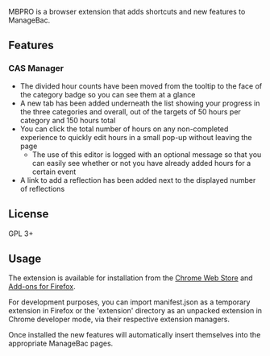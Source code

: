 MBPRO is a browser extension that adds shortcuts and new features to
ManageBac.

## Features

### CAS Manager

* The divided hour counts have been moved from the tooltip to the face
of the category badge so you can see them at a glance
* A new tab has been added underneath the list showing your progress in
the three categories and overall, out of the targets of 50 hours per
category and 150 hours total
* You can click the total number of hours on any non-completed
experience to quickly edit hours in a small pop-up without leaving the
page
  * The use of this editor is logged with an optional message so that
you can easily see whether or not you have already added hours for a
certain event
* A link to add a reflection has been added next to the displayed
number of reflections

## License

GPL 3+

## Usage

The extension is available for installation from the
[Chrome Web Store](https://chrome.google.com/webstore/detail/mbpro-for-managebac/cbaejnioionjcpiigpeklffaonbbodco)
and
[Add-ons for Firefox](https://addons.mozilla.org/en-US/firefox/addon/mbpro-for-managebac/).

For development purposes, you can import manifest.json as a temporary
extension in Firefox or the 'extension' directory as an unpacked
extension in Chrome developer mode, via their respective extension
managers.

Once installed the new features will automatically insert themselves
into the appropriate ManageBac pages.

